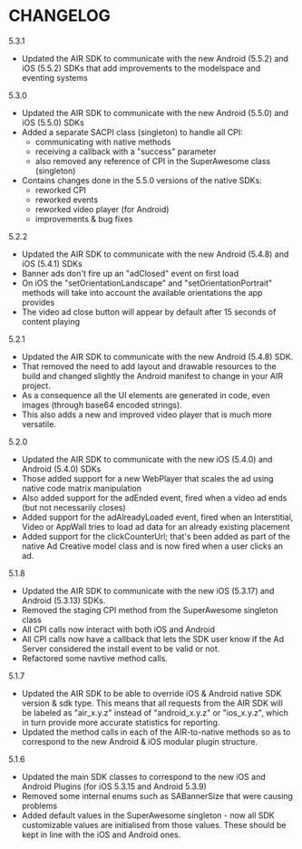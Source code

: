 CHANGELOG
=========

5.3.1
 - Updated the AIR SDK to communicate with the new Android (5.5.2) and iOS (5.5.2) SDKs that add improvements to the modelspace and eventing systems

5.3.0
 - Updated the AIR SDK to communicate with the new Android (5.5.0) and iOS (5.5.0) SDKs
 - Added a separate SACPI class (singleton) to handle all CPI:
    - communicating with native methods
    - receiving a callback with a "success" parameter
    - also removed any reference of CPI in the SuperAwesome class (singleton)
 - Contains changes done in the 5.5.0 versions of the native SDKs:
    - reworked CPI
    - reworked events
    - reworked video player (for Android)
    - improvements & bug fixes

5.2.2
 - Updated the AIR SDK to communicate with the new Android (5.4.8) and iOS (5.4.1) SDKs
 - Banner ads don't fire up an "adClosed" event on first load
 - On iOS the "setOrientationLandscape" and "setOrientationPortrait" methods will take into account the available orientations the app provides
 - The video ad close button will appear by default after 15 seconds of content playing

5.2.1
 - Updated the AIR SDK to communicate with the new Android (5.4.8) SDK. 
 - That removed the need to add layout and drawable resources to the build and changed slightly the Android manifest to change in your AIR project.
 - As a consequence all the UI elements are generated in code, even images (through base64 encoded strings).
 - This also adds a new and improved video player that is much more versatile.

5.2.0
 - Updated the AIR SDK to communicate with the new iOS (5.4.0) and Android (5.4.0) SDKs
 - Those added support for a new WebPlayer that scales the ad using native code matrix manipulation
 - Also added support for the adEnded event, fired when a video ad ends (but not necessarily closes)
 - Added support for the adAlreadyLoaded event, fired when an Interstitial, Video or AppWall tries to load ad data for an already existing placement
 - Added support for the clickCounterUrl; that's been added as part of the native Ad Creative model class and is now fired when a user clicks an ad.

5.1.8
 - Updated the AIR SDK to communicate with the new iOS (5.3.17) and Android (5.3.13) SDKs.
 - Removed the staging CPI method from the SuperAwesome singleton class
 - All CPI calls now interact with both iOS and Android
 - All CPI calls now have a callback that lets the SDK user know if the Ad Server considered the install event to be valid or not.
 - Refactored some navtive method calls.

5.1.7
 - Updated the AIR SDK to be able to override iOS & Android native SDK version & sdk type. This means that all requests from the AIR SDK will be labeled as "air_x.y.z" instead of "android_x.y.z" or "ios_x.y.z", which in turn provide more accurate statistics for reporting.
 - Updated the method calls in each of the AIR-to-native methods so as to correspond to the new Android & iOS modular plugin structure.

5.1.6
 - Updated the main SDK classes to correspond to the new iOS and Android Plugins (for iOS 5.3.15 and Android 5.3.9)
 - Removed some internal enums such as SABannerSize that were causing problems
 - Added default values in the SuperAwesome singleton - now all SDK customizable values are initialised from those values. These should be kept in line with the iOS and Android ones.
